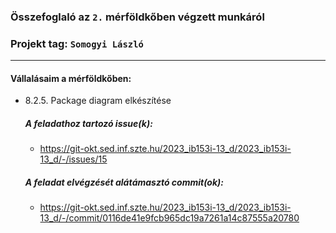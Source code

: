 ### Összefoglaló az `2.` mérföldkőben végzett munkáról

### Projekt tag: `Somogyi László`

___

#### Vállalásaim a mérföldkőben: 

 - 8.2.5. Package diagram elkészítése

    ##### A feladathoz tartozó issue(k):

     - https://git-okt.sed.inf.szte.hu/2023_ib153i-13_d/2023_ib153i-13_d/-/issues/15

    ##### A feladat elvégzését alátámasztó commit(ok):

     - https://git-okt.sed.inf.szte.hu/2023_ib153i-13_d/2023_ib153i-13_d/-/commit/0116de41e9fcb965dc19a7261a14c87555a20780
